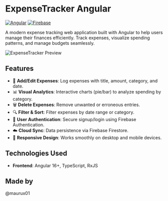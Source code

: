 # ExpenseTracker Angular

[![Angular](https://img.shields.io/badge/Angular-DD0031?style=for-the-badge&logo=angular&logoColor=white)](https://angular.io/)
[![Firebase](https://img.shields.io/badge/Firebase-FFCA28?style=for-the-badge&logo=firebase&logoColor=black)](https://firebase.google.com/)

A modern expense tracking web application built with Angular to help users manage their finances efficiently. Track expenses, visualize spending patterns, and manage budgets seamlessly.

![ExpenseTracker Preview](https://github.com/Maurux01/expensetracker-angular/blob/main/screenshot.png?raw=true)

## Features

- 📝 **Add/Edit Expenses**: Log expenses with title, amount, category, and date.
- 📊 **Visual Analytics**: Interactive charts (pie/bar) to analyze spending by category.
- 🗑️ **Delete Expenses**: Remove unwanted or erroneous entries.
- 🔍 **Filter & Sort**: Filter expenses by date range or category.
- 🔐 **User Authentication**: Secure signup/login using Firebase Authentication.
- ☁️ **Cloud Sync**: Data persistence via Firebase Firestore.
- 📱 **Responsive Design**: Works smoothly on desktop and mobile devices.

## Technologies Used

- **Frontend**: Angular 16+, TypeScript, RxJS

## Made by
@maurux01
